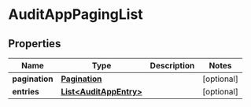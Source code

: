 
# AuditAppPagingList

## Properties
Name | Type | Description | Notes
------------ | ------------- | ------------- | -------------
**pagination** | [**Pagination**](Pagination.md) |  |  [optional]
**entries** | [**List&lt;AuditAppEntry&gt;**](AuditAppEntry.md) |  |  [optional]



